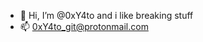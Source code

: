 - 👋 Hi, I’m @0xY4to and i like breaking stuff
- 📫 0xY4to_git@protonmail.com

<!---
0xY4t0/0xY4t0 is a ✨ special ✨ repository because its `README.md` (this file) appears on your GitHub profile.
You can click the Preview link to take a look at your changes.
--->
